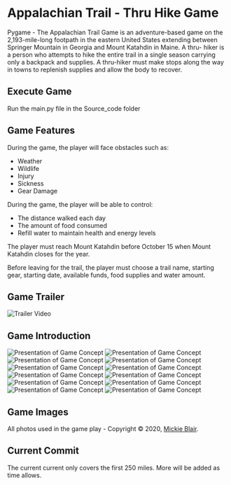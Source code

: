 # Appalachian Trail - Thru Hike Game

Pygame - The Appalachian Trail Game is an adventure-based game on the 2,193-mile-long footpath in the eastern United States extending between Springer Mountain in Georgia and Mount Katahdin in Maine.  A thru- hiker is a person who attempts to hike the entire trail in a single season carrying only a backpack and supplies.  A thru-hiker must make stops along the way in towns to replenish supplies and allow the body to recover. 

## Execute Game
Run the main.py file in the Source_code folder

## Game Features
During the game, the player will face obstacles such as:
* Weather
* Wildlife
* Injury
* Sickness
* Gear Damage

During the game, the player will be able to control:
* The distance walked each day
* The amount of food consumed
* Refill water to maintain health and energy levels

The player must reach Mount Katahdin before October 15 when Mount Katahdin closes for the year.

Before leaving for the trail, the player must choose a trail name, starting gear, starting date, available funds, food supplies and water amount.

## Game Trailer
![Trailer Video](GameTrailer.gif)

## Game Introduction
![Presentation of Game Concept](intro/Hike-01.png)
![Presentation of Game Concept](intro/Hike-02.png)
![Presentation of Game Concept](intro/Hike-03.png)
![Presentation of Game Concept](intro/Hike-04.png)
![Presentation of Game Concept](intro/Hike-05.png)
![Presentation of Game Concept](intro/Hike-06.png)
![Presentation of Game Concept](intro/Hike-07.png)
![Presentation of Game Concept](intro/Hike-08.png)
![Presentation of Game Concept](intro/Hike-09.png)
![Presentation of Game Concept](intro/Hike-10.png)
![Presentation of Game Concept](intro/Hike-11.png)
![Presentation of Game Concept](intro/Hike-12.png)



## Game Images
All photos used in the game play - 
Copyright © 2020, [Mickie Blair](https://mickieblair.com).

## Current Commit 
The current current only covers the first 250 miles.  More will be added as time allows.
